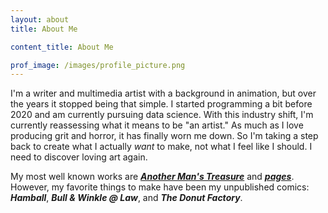 ```yaml
---
layout: about
title: About Me

content_title: About Me

prof_image: /images/profile_picture.png
---
```



I'm a writer and multimedia artist with a background in animation, but over the years it stopped being that simple. I started programming a bit before 2020 and am currently pursuing data science. With this industry shift, I'm currently reassessing what it means to be "an artist." As much as I love producing grit and horror, it has finally worn me down. So I'm taking a step back to create what I actually *want* to make, not what I feel like I should. I need to discover loving art again.

My most well known works are [***Another Man's Treasure***](theater/another-mans-treasure.html) and [***pages***](gallery/pages.html). However, my favorite things to make have been my unpublished comics: ***Hamball***, ***Bull & Winkle @ Law***, and ***The Donut Factory***. 